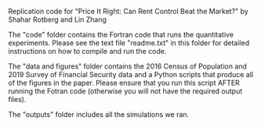 Replication code for "Price It Right: Can Rent Control Beat the Market?" by Shahar Rotberg and Lin Zhang

The "code" folder contains the Fortran code that runs the quantitative experiments. Please see the text file "readme.txt" in this folder for detailed instructions on how to compile and run the code.

The "data and figures" folder contains the 2016 Census of Population and 2019 Survey of Financial Security data and a Python scripts that produce all of the figures in the paper. Please ensure that you run this script AFTER running the Fotran code (otherwise you will not have the required output files).

The "outputs" folder includes all the simulations we ran.
